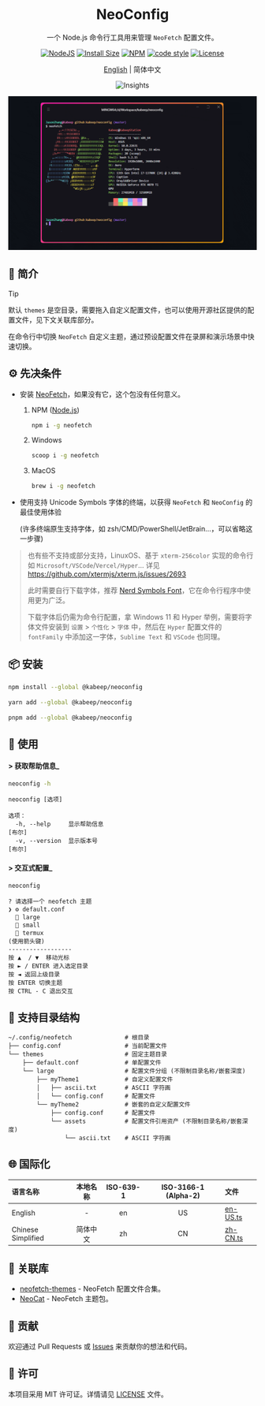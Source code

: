 <div align="center">

<h1>NeoConfig</h1>

一个 Node.js 命令行工具用来管理 `NeoFetch` 配置文件。

[![NodeJS][node-image]][node-url]
[![Install Size][install-size-image]][install-size-url]
[![NPM][npm-image]][npm-url]
[![code style][code-style-image]][code-style-url]
[![License][license-image]][license-url]

[English][en-us-url] | 简体中文

![Insights][insights-image]

<img width="814" src="docs/images/usage.gif" alt="usage-png">

</div>

## 📖 简介

> [!TIP]
> 
> 默认 `themes` 是空目录，需要拖入自定义配置文件，也可以使用开源社区提供的配置文件，见下文关联库部分。

在命令行中切换 `NeoFetch` 自定义主题，通过预设配置文件在录屏和演示场景中快速切换。

## ⚙️ 先决条件

- 安装 [NeoFetch][neofetch-url]，如果没有它，这个包没有任何意义。

  1. NPM ([Node.js][node-url])
      ```bash
      npm i -g neofetch
      ```

  2. Windows
      ```bash
      scoop i -g neofetch
      ```

  3. MacOS
      ```bash
      brew i -g neofetch
      ```

- 使用支持 Unicode Symbols 字体的终端，以获得 `NeoFetch` 和 `NeoConfig` 的最佳使用体验

  (许多终端原生支持字体，如 zsh/CMD/PowerShell/JetBrain...，可以省略这一步骤)

> 也有些不支持或部分支持，LinuxOS、基于 `xterm-256color` 实现的命令行如 `Microsoft/VSCode`/`Vercel/Hyper`...
> 详见 https://github.com/xtermjs/xterm.js/issues/2693
>
> 此时需要自行下载字体，推荐 [Nerd Symbols Font][nerd-url]，它在命令行程序中使用更为广泛。
>
> 下载字体后仍需为命令行配置，拿 Windows 11 和 Hyper 举例，需要将字体文件安装到 `设置` > `个性化` > `字体` 中，然后在
> `Hyper` 配置文件的 `fontFamily` 中添加这一字体，`Sublime Text` 和 `VSCode` 也同理。

## 📦 安装

```bash
npm install --global @kabeep/neoconfig
```

```bash
yarn add --global @kabeep/neoconfig
```

```bash
pnpm add --global @kabeep/neoconfig
```

## 🚀 使用

#### \> 获取帮助信息_

```bash
neoconfig -h
```

```
neoconfig [选项]

选项：
  -h, --help     显示帮助信息                                             [布尔]
  -v, --version  显示版本号                                               [布尔]
```

#### \> 交互式配置_

```bash
neoconfig
```

```
? 请选择一个 neofetch 主题
❯ ⚙️ default.conf
  📁 large
  📁 small
  📁 termux
(使用箭头键)
------------------
按 ▲  / ▼  移动光标
按 ► / ENTER 进入选定目录
按 ◄ 返回上级目录
按 ENTER 切换主题
按 CTRL - C 退出交互
```

## 📄 支持目录结构

```
~/.config/neofetch               # 根目录
├── config.conf                  # 当前配置文件
└── themes                       # 固定主题目录
    ├── default.conf             # 单配置文件
    └── large                    # 配置文件分组 (不限制目录名称/嵌套深度)
        ├── myTheme1             # 自定义配置文件
        │   ├── ascii.txt        # ASCII 字符画
        │   └── config.conf      # 配置文件
        └── myTheme2             # 嵌套的自定义配置文件
            ├── config.conf      # 配置文件
            └── assets           # 配置文件引用资产 (不限制目录名称/嵌套深度)
                └── ascii.txt    # ASCII 字符画
```

## 🌐 国际化

| 语言名称               | 本地名称 | ISO-639-1 | ISO-3166-1 (Alpha-2) | 文件                           |
|:-------------------|:----:|:---------:|:--------------------:|:-----------------------------|
| English            |  -   |    en     |          US          | [en-US.ts][locale-en-us-url] |
| Chinese Simplified | 简体中文 |    zh     |          CN          | [zh-CN.ts][locale-zh-cn-url] |

## 🔗 关联库

- [neofetch-themes][neofetch-themes-url] - NeoFetch 配置文件合集。
- [NeoCat][neocat-url] - NeoFetch 主题包。

## 🤝 贡献

欢迎通过 Pull Requests 或 [Issues][issues-url] 来贡献你的想法和代码。

## 📄 许可

本项目采用 MIT 许可证。详情请见 [LICENSE][license-url] 文件。


[insights-image]: https://repobeats.axiom.co/api/embed/788ba6ff3ebd97d768044c0e5d43fcb483faf843.svg

[node-image]: https://img.shields.io/node/v/%40kabeep%2Fneofetch?color=lightseagreen
[node-url]: https://nodejs.org/

[neofetch-url]: https://github.com/dylanaraps/neofetch
[nerd-url]: https://www.nerdfonts.com/font-downloads
[neofetch-themes-url]: https://github.com/Chick2D/neofetch-themes
[neocat-url]: https://github.com/m3tozz/NeoCat

[npm-image]: https://img.shields.io/npm/d18m/%40kabeep%2Fneofetch?color=fa6673
[npm-url]: https://www.npmjs.com/package/@kabeep/neofetch

[install-size-image]: https://packagephobia.com/badge?p=@kabeep/neofetch
[install-size-url]: https://packagephobia.com/result?p=@kabeep/neofetch

[code-style-image]: https://img.shields.io/badge/Formatted_with-Biome-cornflowerblue?style=flat&logo=biome
[code-style-url]: https://biomejs.dev/

[license-image]: https://img.shields.io/github/license/kabeep/neofetch?color=slateblue
[license-url]: LICENSE

[en-us-url]: README.md
[zh-cn-url]: README.zh-CN.md

[locale-en-us-url]: src/locale/en-US.ts
[locale-zh-cn-url]: src/locale/zh-CN.ts

[forex-url]: https://github.com/kabeep/forex

[issues-url]: https://github.com/kabeep/neofetch/issues
